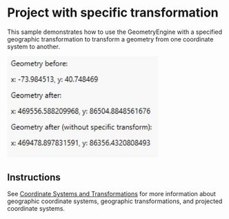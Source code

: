 # Project with specific transformation

This sample demonstrates how to use the GeometryEngine with a specified geographic transformation to transform a geometry from one coordinate system to another. 

<img src="ProjectWithSpecificTransformation.jpg" width="350"/>

## Instructions

See [Coordinate Systems and Transformations](https://developers.arcgis.com/net/latest/wpf/guide/coordinate-systems-and-transformations.htm) for more information about geographic coordinate systems, geographic transformations, and projected coordinate systems. 